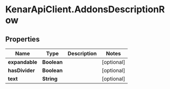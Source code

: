 # KenarApiClient.AddonsDescriptionRow

## Properties

Name | Type | Description | Notes
------------ | ------------- | ------------- | -------------
**expandable** | **Boolean** |  | [optional] 
**hasDivider** | **Boolean** |  | [optional] 
**text** | **String** |  | [optional] 


